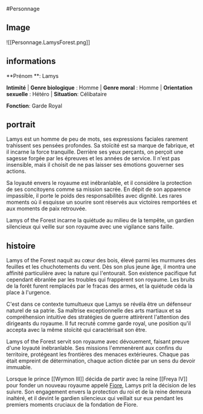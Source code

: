 #Personnage 
## Image
![[Personnage.LamysForest.png]]

## informations
**Prénom **: Lamys

**Intimité**
| **Genre biologique** : Homme
| **Genre moral** : Homme
| **Orientation sexuelle** : Hétéro
| **Situation**: Célibataire

**Fonction**: Garde Royal
## portrait
Lamys est un homme de peu de mots, ses expressions faciales rarement trahissent ses pensées profondes. Sa stoïcité est sa marque de fabrique, et il incarne la force tranquille. Derrière ses yeux perçants, on perçoit une sagesse forgée par les épreuves et les années de service. Il n'est pas insensible, mais il choisit de ne pas laisser ses émotions gouverner ses actions.

Sa loyauté envers le royaume est inébranlable, et il considère la protection de ses concitoyens comme sa mission sacrée. En dépit de son apparence impassible, il porte le poids des responsabilités avec dignité. Les rares moments où il esquisse un sourire sont réservés aux victoires remportées et aux moments de paix retrouvée.

Lamys of the Forest incarne la quiétude au milieu de la tempête, un gardien silencieux qui veille sur son royaume avec une vigilance sans faille.
## histoire
Lamys of the Forest naquit au cœur des bois, élevé parmi les murmures des feuilles et les chuchotements du vent. Dès son plus jeune âge, il montra une affinité particulière avec la nature qui l'entourait. Son existence pacifique fut cependant ébranlée par les troubles qui frappèrent son royaume. Les bruits de la forêt furent remplacés par le fracas des armes, et la quiétude céda la place à l'urgence.

C'est dans ce contexte tumultueux que Lamys se révéla être un défenseur naturel de sa patrie. Sa maîtrise exceptionnelle des arts martiaux et sa compréhension intuitive des stratégies de guerre attirèrent l'attention des dirigeants du royaume. Il fut recruté comme garde royal, une position qu'il accepta avec la même stoïcité qui caractérisait son être.

Lamys of the Forest servit son royaume avec dévouement, faisant preuve d'une loyauté inébranlable. Ses missions l'emmenèrent aux confins du territoire, protégeant les frontières des menaces extérieures. Chaque pas était empreint de détermination, chaque action dictée par un sens du devoir immuable.

Lorsque le prince [[Wymon III]] décida de partir avec la reine [[Freya IV]] pour fonder un nouveau royaume appelé [Fiore](Fiore.md), Lamys prit la décision de les suivre. Son engagement envers la protection du roi et de la reine demeura inaltéré, et il devint le gardien silencieux qui veillait sur eux pendant les premiers moments cruciaux de la fondation de Fiore.